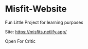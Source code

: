 # Misfit-Website
 Fun Little Project for learning purposes

 Site: https://misfits.netlify.app/

 Open For Critic
